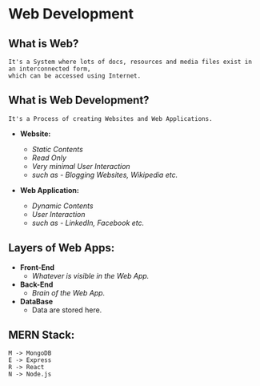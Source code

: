 # **Web Development**

## **What is Web?**
    It's a System where lots of docs, resources and media files exist in an interconnected form,
    which can be accessed using Internet.

## **What is Web Development?**
    It's a Process of creating Websites and Web Applications.
- **Website:**
  - *Static Contents*
  - *Read Only*
  - *Very minimal User Interaction*
  - *such as - Blogging Websites, Wikipedia etc.*
    
- **Web Application:**
  - *Dynamic Contents*
  - *User Interaction*
  - *such as - LinkedIn, Facebook etc.*

## **Layers of Web Apps:**
- **Front-End**
  - *Whatever is visible in the Web App.*
- **Back-End**
  - *Brain of the Web App.*
- **DataBase**
  - Data are stored here.
 
## **MERN Stack:**
    M -> MongoDB
    E -> Express
    R -> React
    N -> Node.js

